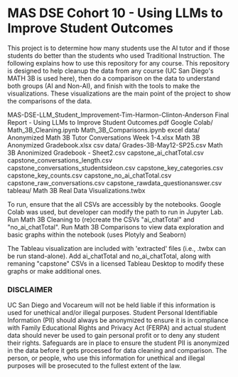 # MAS DSE Cohort 10 - Using LLMs to Improve Student Outcomes

This project is to determine how many students use the AI tutor and if those students do better than the students who used Traditional Instruction. The following explains how to use this repository for any course. This repository is designed to help cleanup the data from any course (UC San Diego's MATH 3B is used here), then do a comparison on the data to understand both groups (AI and Non-AI), and finish with the tools to make the visualizations. These visualizations are the main point of the project to show the comparisons of the data.


MAS-DSE-LLM_Student_Improvement-Tim-Harmon-Clinton-Anderson
  Final Report - Using LLMs to Improve Student Outcomes.pdf
  Google Colab/
	  Math_3B_Cleaning.ipynb
	  Math_3B_Comparisons.ipynb
  excel data/
	  Anonymized Math 3B Tutor Conversations Week 1-4.xlsx
	  Math 3B Anonymized Gradebook.xlsx
  csv data/
	  Grades-3B-May12-SP25.csv
	  Math 3B Anonimized Gradebook - Sheet2.csv
	  capstone_ai_chatTotal.csv
	  capstone_conversations_length.csv
	  capstone_conversations_studentsideon.csv
	  capstone_key_categories.csv
	  capstone_key_counts.csv
	  capstone_no_ai_chatTotal.csv
	  capstone_raw_conversations.csv
	  capstone_rawdata_questionanswer.csv
  tableau/
	  Math 3B Real Data Visualizations.twbx
	

To run, ensure that the all CSVs are accessibly by the notebooks. Google Colab was used, but developer can modify the path to run in Jupyter Lab. Run Math 3B Cleaning to (re)create the CSVs "ai_chatTotal" and "no_ai_chatTotal". Run Math 3B Comparisons to view data exploration and basic graphs within the notebook (uses Plotyly and Seaborn)

The Tableau visualization are included with 'extracted' files (i.e., .twbx can be run stand-alone). Add ai_chatTotal and no_ai_chatTotal, along with remaning "capstone" CSVs in a licensed Tableau Desktop to modify these graphs or make additional ones. 



### **DISCLAIMER**
UC San Diego and Vocareum will not be held liable if this information is used for unethical and/or illegal purposes. Student Personal Identifiable Information (PII) should always be anonymized to ensure it is in compliance with Family Educational Rights and Privacy Act (FERPA) and actual student data should never be used to gain personal profit or to deny any student their rights. Safeguards are in place to ensure the student PII is anonymized in the data before it gets processed for data cleaning and comparison. The person, or people, who use this information for unethical and illegal purposes will be prosecuted to the fullest extent of the law.

